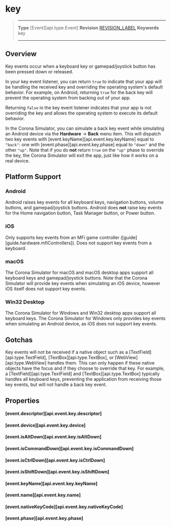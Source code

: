 
# key

> --------------------- ------------------------------------------------------------------------------------------
> __Type__              [Event][api.type.Event]
> __Revision__          [REVISION_LABEL](REVISION_URL)
> __Keywords__          key
> --------------------- ------------------------------------------------------------------------------------------

## Overview

Key events occur when a keyboard key or gamepad/joystick button has been pressed down or released.

In your key event listener, you can return `true` to indicate that your app will be handling the received key and overriding the operating system's default behavior. For example, on Android, returning `true` for the back key will prevent the operating system from backing out of your app.

Returning `false` in the key event listener indicates that your app is not overriding the key and allows the operating system to execute its default behavior.

<div class="docs-tip-outer">
<div class="docs-tip-inner-left">
<div class="fa fa-cog"></div>
</div>
<div class="docs-tip-inner-right">

In the Corona Simulator, you can simulate a back key event while simulating an Android device via the <nobr>__Hardware__ &rarr; __Back__</nobr> menu item. This will dispatch two key events with [event.keyName][api.event.key.keyName] equal to `"back"`: one&nbsp;with [event.phase][api.event.key.phase] equal to `"down"` and the other `"up"`. Note that if you do __not__ return `true` on the `"up"` phase to override the key, the Corona&nbsp;Simulator will exit the app, just like how it works on a real device.

</div>
</div>


## Platform Support

### Android

Android raises key events for all keyboard keys, navigation buttons, volume buttons, and gamepad/joystick buttons. Android does __not__ raise key events for the Home navigation button, Task Manager button, or Power button.

### iOS

Only supports key events from an MFi game controller \([guide][guide.hardware.mfiControllers]\). Does not support key events from a keyboard.

### macOS

The Corona Simulator for macOS and macOS desktop apps support all keyboard keys and gamepad/joystick buttons. Note that the Corona Simulator will provide key events when simulating an iOS device, however iOS itself does not support key events.

### Win32 Desktop

The Corona Simulator for Windows and Win32 desktop apps support all keyboard keys. The Corona Simulator for Windows only provides key events when simulating an Android device, as iOS does not support key events.


## Gotchas

Key events will not be received if a native object such as a [TextField][api.type.TextField], [TextBox][api.type.TextBox], or [WebView][api.type.WebView] handles them. This can only happen if these native objects have the focus and if they choose to override that key. For example, a [TextField][api.type.TextField] and [TextBox][api.type.TextBox] typically handles all keyboard keys, preventing the application from receiving those key events, but will not handle a back key event.


## Properties

#### [event.descriptor][api.event.key.descriptor]

#### [event.device][api.event.key.device]

#### [event.isAltDown][api.event.key.isAltDown]

#### [event.isCommandDown][api.event.key.isCommandDown]

#### [event.isCtrlDown][api.event.key.isCtrlDown]

#### [event.isShiftDown][api.event.key.isShiftDown]

#### [event.keyName][api.event.key.keyName]

#### [event.name][api.event.key.name]

#### [event.nativeKeyCode][api.event.key.nativeKeyCode]

#### [event.phase][api.event.key.phase]
